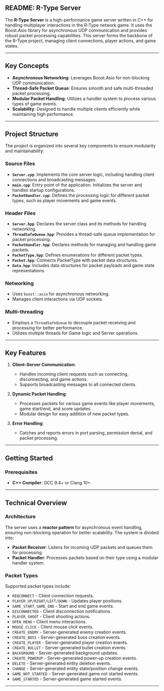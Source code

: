 ## README: R-Type Server

The **R-Type Server** is a high-performance game server written in C++ for handling multiplayer interactions in the R-Type network game. It uses the Boost.Asio library for asynchronous UDP communication and provides robust packet processing capabilities. This server forms the backbone of the R-Type project, managing client connections, player actions, and game states.

---

## Key Concepts

- **Asynchronous Networking**: Leverages Boost.Asio for non-blocking UDP communication.
- **Thread-Safe Packet Queue**: Ensures smooth and safe multi-threaded packet processing.
- **Modular Packet Handling**: Utilizes a handler system to process various types of game events.
- **Scalability**: Designed to handle multiple clients efficiently while maintaining high performance.

---

## Project Structure

The project is organized into several key components to ensure modularity and maintainability:

### Source Files
- **`Server.cpp`**: Implements the core server logic, including handling client connections and broadcasting messages.
- **`main.cpp`**: Entry point of the application. Initializes the server and handles startup configurations.
- **`PacketHandler.cpp`**: Defines the processing logic for different packet types, such as player movements and game events.

### Header Files
- **`Server.hpp`**: Declares the server class and its methods for handling networking.
- **`ThreadSafeQueue.hpp`**: Provides a thread-safe queue implementation for packet processing.
- **`PacketHandler.hpp`**: Declares methods for managing and handling game packets.
- **`PacketType.hpp`**: Defines enumerations for different packet types.
- **`Packet.hpp`**: Connects PacketType with packet data structures.
- **`Data.hpp`**: Includes data structures for packet payloads and game state representations.

### Networking
- Uses `boost::asio` for asynchronous networking.
- Manages client interactions via UDP sockets.

### Multi-threading
- Employs a `ThreadSafeQueue` to decouple packet receiving and processing for better performance.
- Utilizes multiple threads for Game logic and Server operations.

---

## Key Features

1. **Client-Server Communication**:
   - Handles incoming client requests such as connecting, disconnecting, and game actions.
   - Supports broadcasting messages to all connected clients.

2. **Dynamic Packet Handling**:
   - Processes packets for various game events like player movements, game start/end, and score updates.
   - Modular design for easy addition of new packet types.

3. **Error Handling**:
   - Catches and reports errors in port parsing, permission denial, and packet processing.

---

## Getting Started

### Prerequisites

- **C++ Compiler**: GCC 9.4+ or Clang 10+.

---

## Technical Overview

### Architecture
The server uses a **reactor pattern** for asynchronous event handling, ensuring non-blocking operation for better scalability. The system is divided into:
- **Packet Receiver**: Listens for incoming UDP packets and queues them for processing.
- **Packet Handler**: Processes packets based on their type using a modular handler system.

### Packet Types
Supported packet types include:
- `REQCONNECT` - Client connection requests.
- `PLAYER_UP/RIGHT/LEFT/DOWN` - Updates player positions.
- `GAME_START`, `GAME_END` - Start and end game events.
- `DISCONNECTED` - Client disconnection notifications.
- `PLAYER_SHOOT` - Client shooting actions.
- `OPEN_MENU` - Client menu interactions.
- `MOUSE_CLICK` - Client mouse click events.
- `CREATE_ENEMY` - Server-generated enemy creation events.
- `CREATE_BOSS` - Server-generated boss creation events.
- `CREATE_PLAYER` - Server-generated player creation events.
- `CREATE_BULLET` - Server-generated bullet creation events.
- `BACKGROUND` - Server-generated background updates.
- `CREATE_POWERUP` - Server-generated power-up creation events.
- `DELETE` - Server-generated entity deletion events.
- `CHANGE` - Server-generated entity state/position change events.
- `GAME_NOT_STARTED` - Server-generated game not started events.
- `GAME_STARTED` - Server-generated game started events.

---
